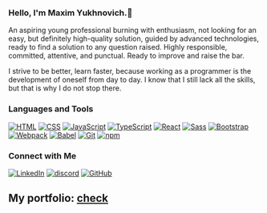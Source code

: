 ### Hello, I'm Maxim Yukhnovich.👋
An aspiring young professional burning with enthusiasm, not looking for an easy, but definitely high-quality solution, guided by advanced technologies, ready to find a solution to any question raised. Highly responsible, committed, attentive, and punctual. Ready to improve and raise the bar.

I strive to be better, learn faster, because working as a programmer is the development of oneself from day to day. I know that I still lack all the skills, but that is why I do not stop there.

### Languages and Tools
[![HTML](https://img.shields.io/badge/HTML-5-orange?logo=html5)](https://developer.mozilla.org/en-US/docs/Web/HTML)
[![CSS](https://img.shields.io/badge/CSS-3-blue?logo=css3)](https://developer.mozilla.org/en-US/docs/Web/CSS)
[![JavaScript](https://img.shields.io/badge/JavaScript-ES6-yellow?logo=javascript)](https://developer.mozilla.org/en-US/docs/Web/JavaScript)
[![TypeScript](https://img.shields.io/badge/TypeScript-4-blue?logo=typescript)](https://www.typescriptlang.org/)
[![React](https://img.shields.io/badge/React-17-blue?logo=react)](https://reactjs.org/)
[![Sass](https://img.shields.io/badge/Sass-SCSS-pink?logo=sass)](https://sass-lang.com/)
[![Bootstrap](https://img.shields.io/badge/Bootstrap-5-purple?logo=bootstrap)](https://getbootstrap.com/)
[![Webpack](https://img.shields.io/badge/Webpack-5-blueviolet?logo=webpack)](https://webpack.js.org/)
[![Babel](https://img.shields.io/badge/Babel-7-yellow?logo=babel)](https://babeljs.io/)
[![Git](https://img.shields.io/badge/Git-2-orange?logo=git)](https://git-scm.com/)
[![npm](https://img.shields.io/badge/npm-latest-red?logo=npm)](https://www.npmjs.com/)

### Connect with Me
[![LinkedIn](https://img.shields.io/badge/LinkedIn-Myukhnovich-blue?logo=linkedin)](https://www.linkedin.com/in/myukhnovich/)
[![discord](https://img.shields.io/badge/discord-hramadzianin96-blue?logo=discord)](https://discord.com/users/hramadzianin96)
[![GitHub](https://img.shields.io/badge/GitHub-your_username-black?logo=github)](https://github.com/bizhluzdy)

## My portfolio: [check](https://github.com/bizhluzdy/portfolio/blob/main/README.md)
